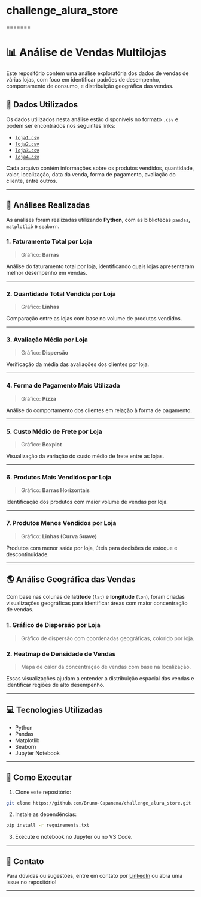 # challenge_alura_store
=======
# 📊 Análise de Vendas Multilojas

Este repositório contém uma análise exploratória dos dados de vendas de várias lojas, com foco em identificar padrões de desempenho, comportamento de consumo, e distribuição geográfica das vendas.

## 📁 Dados Utilizados

Os dados utilizados nesta análise estão disponíveis no formato `.csv` e podem ser encontrados nos seguintes links:

- [`loja1.csv`](https://github.com/alura-cursos/analise-dados-vendas/blob/main/loja1.csv)
- [`loja2.csv`](https://github.com/alura-cursos/analise-dados-vendas/blob/main/loja2.csv)
- [`loja3.csv`](https://github.com/alura-cursos/analise-dados-vendas/blob/main/loja3.csv)
- [`loja4.csv`](https://github.com/alura-cursos/analise-dados-vendas/blob/main/loja4.csv)

Cada arquivo contém informações sobre os produtos vendidos, quantidade, valor, localização, data da venda, forma de pagamento, avaliação do cliente, entre outros.

---

## 📌 Análises Realizadas

As análises foram realizadas utilizando **Python**, com as bibliotecas `pandas`, `matplotlib` e `seaborn`.

### 1. Faturamento Total por Loja
> Gráfico: **Barras**

Análise do faturamento total por loja, identificando quais lojas apresentaram melhor desempenho em vendas.

---

### 2. Quantidade Total Vendida por Loja
> Gráfico: **Linhas**

Comparação entre as lojas com base no volume de produtos vendidos.

---

### 3. Avaliação Média por Loja
> Gráfico: **Dispersão**

Verificação da média das avaliações dos clientes por loja.

---

### 4. Forma de Pagamento Mais Utilizada
> Gráfico: **Pizza**

Análise do comportamento dos clientes em relação à forma de pagamento.

---

### 5. Custo Médio de Frete por Loja
> Gráfico: **Boxplot**

Visualização da variação do custo médio de frete entre as lojas.

---

### 6. Produtos Mais Vendidos por Loja
> Gráfico: **Barras Horizontais**

Identificação dos produtos com maior volume de vendas por loja.

---

### 7. Produtos Menos Vendidos por Loja
> Gráfico: **Linhas (Curva Suave)**

Produtos com menor saída por loja, úteis para decisões de estoque e descontinuidade.

---

## 🌎 Análise Geográfica das Vendas

Com base nas colunas de **latitude** (`lat`) e **longitude** (`lon`), foram criadas visualizações geográficas para identificar áreas com maior concentração de vendas.

### 1. Gráfico de Dispersão por Loja
> Gráfico de dispersão com coordenadas geográficas, colorido por loja.

### 2. Heatmap de Densidade de Vendas
> Mapa de calor da concentração de vendas com base na localização.

Essas visualizações ajudam a entender a distribuição espacial das vendas e identificar regiões de alto desempenho.

---

## 💻 Tecnologias Utilizadas

- Python
- Pandas
- Matplotlib
- Seaborn
- Jupyter Notebook

---

## 🚀 Como Executar

1. Clone este repositório:
```bash
git clone https://github.com/Bruno-Capanema/challenge_alura_store.git
```

2. Instale as dependências:
```bash
pip install -r requirements.txt
```

3. Execute o notebook no Jupyter ou no VS Code.

---

## 📨 Contato

Para dúvidas ou sugestões, entre em contato por [LinkedIn](https://www.linkedin.com/in/bruno-capanema/) ou abra uma issue no repositório!

---
